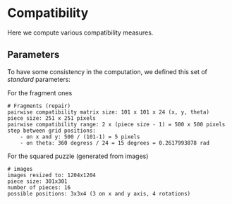 # Compatibility

Here we compute various compatibility measures. 

## Parameters

To have some consistency in the computation, we defined this set of *standard* parameters:

For the fragment ones
```
# Fragments (repair)
pairwise compatibility matrix size: 101 x 101 x 24 (x, y, theta)
piece size: 251 x 251 pixels
pairwise compatibility range: 2 x (piece size - 1) = 500 x 500 pixels
step between grid positions: 
    - on x and y: 500 / (101-1) = 5 pixels 
    - on theta: 360 degress / 24 = 15 degrees = 0.2617993878 rad
```

For the squared puzzle (generated from images)
``` 
# images
images resized to: 1204x1204
piece size: 301x301
number of pieces: 16
possible positions: 3x3x4 (3 on x and y axis, 4 rotations)
```
